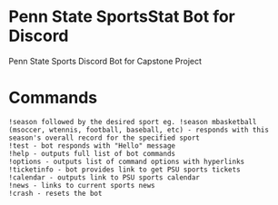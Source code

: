 # Penn State SportsStat Bot for Discord
Penn State Sports Discord Bot for Capstone Project

# Commands
```
!season followed by the desired sport eg. !season mbasketball (msoccer, wtennis, football, baseball, etc) - responds with this season's overall record for the specified sport
!test - bot responds with "Hello" message 
!help - outputs full list of bot commands
!options - outputs list of command options with hyperlinks
!ticketinfo - bot provides link to get PSU sports tickets
!calendar - outputs link to PSU sports calendar
!news - links to current sports news
!crash - resets the bot
```